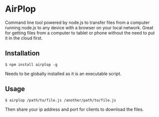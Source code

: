 # AirPlop

Command line tool powered by node.js to transfer files from a computer running node.js to any device with a browser on your local network.
Great for getting files from a computer to tablet or phone without the need to put it in the cloud first.

## Installation

	$ npm install airplop -g

Needs to be globally installed as it is an executable script.

## Usage

	$ airplop /path/to/file.js /another/path/to/file.js

Then share your ip address and port for clients to download the files.
